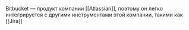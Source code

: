 Bitbucket — продукт компании [[Atlassian]], поэтому он легко интегрируется с другими инструментами этой компании, такими как [[Jira]]